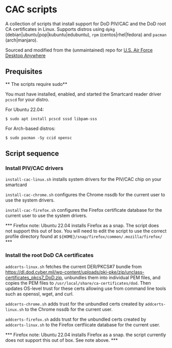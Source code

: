 # CAC scripts

A collection of scripts that install support for DoD PIV/CAC and the DoD root CA certificates in Linux. Supports distros using `dpkg` (debian|ubuntu|pop|kubuntu|edubuntu), `rpm` (centos|rhel|fedora) and `pacman` (arch|manjaro).

Sourced and modified from the (unmaintained) repo for [U.S. Air Force Desktop Anywhere](https://gitlab.com/a7277/desktop-anywhere)

## Prequisites

** The scripts require sudo**

You must have installed, enabled, and started the Smartcard reader driver `pcscd` for your distro.

For Ubuntu 22.04:
```
$ sudo apt install pcscd sssd libpam-sss
```

For Arch-based distros:
```
$ sudo pacman -Sy ccid opensc
```


## Script sequence

### Install PIV/CAC drivers

`install-cac-linux.sh` installs system drivers for the PIV/CAC chip on your smartcard

`install-cac-chrome.sh` configures the Chrome nssdb for the current user to use the system drivers.

`install-cac-firefox.sh` configures the Firefox certificate database for the current user to use the system drivers.

*** Firefox note: Ubuntu 22.04 installs Firefox as a snap. The script does not support this out of box. You will need to edit the script to use the correct profile directory found at `${HOME}/snap/firefox/common/.mozilla/firefox/` ***

### Install the root DoD CA certificates

`addcerts-linux.sh` fetches the current DER/PKCS#7 bundle from https://dl.dod.cyber.mil/wp-content/uploads/pki-pke/zip/unclass-certificates_pkcs7_DoD.zip, unbundles them into individual PEM files, and copies the PEM files to `/usr/local/share/ca-certificates/dod`. Then updates OS-level trust for these certs allowing use from command line tools such as openssl, wget, and curl.

`addcerts-chrome.sh` adds trust for the unbundled certs created by `addcerts-linux.sh` to the Chrome nssdb for the current user.

`addcerts-firefox.sh` adds trust for the unbundled certs created by `addcerts-linux.sh` to the Firefox certfiicate database for the current user.

*** Firefox note: Ubuntu 22.04 installs Firefox as a snap. the script currently does not support this out of box. See note above. ***



